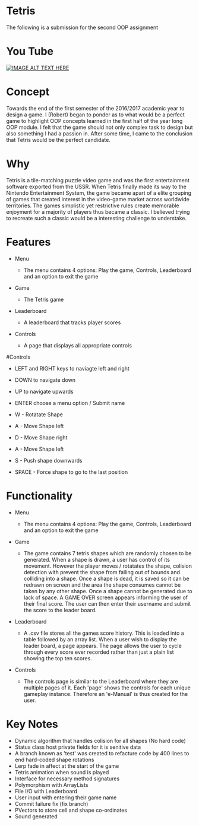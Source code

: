 # Tetris
The following is a submission for the second OOP assignment

# You Tube

[![IMAGE ALT TEXT HERE](https://img.youtube.com/vi/pcpbPGe3xXg/0.jpg)](https://www.youtube.com/watch?v=pcpbPGe3xXg)

# Concept
Towards the end of the first semester of the 2016/2017 academic year to design a game. I (Robert) began to ponder as to what would be a perfect game to highlight OOP concepts learned in the first half of the year long OOP module. I felt that the game should not only complex task to design but also something I had a passion in. After some time, I came to the conclusion that Tetris would be the perfect candidate.

# Why
Tetris is a tile-matching puzzle video game and was the first entertainment software exported from the USSR. When Tetris finally made its way to the Nintendo Entertainment System, the game became apart of a elite grouping of games that created interest in the video-game market across worldwide territories. The games simplistic yet restrictive rules create memorable enjoyment for a majority of players thus became a classic. I believed trying to recreate such a classic would be a interesting challenge to understake.

# Features

* Menu
  * The menu contains 4 options: Play the game, Controls, Leaderboard and an option to exit the game

* Game
  * The Tetris game

* Leaderboard
  * A leaderboard that tracks player scores

* Controls
  * A page that displays all appropriate controls

#Controls

* LEFT and RIGHT keys to naviagte left and right
* DOWN to navigate down
* UP to navigate upwards
* ENTER choose a menu option  / Submit name

* W - Rotatate Shape
* A - Move Shape left
* D - Move Shape right
* A - Move Shape left
* S - Push shape downwards
* SPACE - Force shape to go to the last position

# Functionality

* Menu
  * The menu contains 4 options: Play the game, Controls, Leaderboard and an option to exit the game

* Game
  * The game contains 7 tetris shapes which are randomly chosen to be generated. When a shape is drawn, a user has control of its movement. However the player moves / rotatates the shape, colision detection with prevent the shape from falling out of bounds and colliding into a shape. Once a shape is dead, it is saved so it can be redrawn on screen and the area the shape consumes cannot be taken by any other shape. Once a shape cannot be generated due to lack of space. A GAME OVER screen appears informing the user of their final score. The user can then enter their username and submit the score to the leader board.

* Leaderboard
  * A .csv file stores all the games score history. This is loaded into a table followed by an array list. When a user wish to display the leader board, a page appears. The page allows the user to cycle through every score ever recorded rather than just a plain list showing the top ten scores.

* Controls
  * The controls page is similar to the Leaderboard where they are multiple pages of it. Each 'page' shows the controls for each unique gameplay instance. Therefore an 'e-Manual' is thus created for the user.

# Key Notes  

* Dynamic algorithm that handles colision for all shapes (No hard code)
* Status class host private fields for it is senitive data
* A branch known as 'test' was created to refacture code by 400 lines to end hard-coded shape rotations
* Lerp fade in affect at the start of the game
* Tetris animation when sound is played
* Interface for necessary method signatures
* Polymorphism with ArrayLists
* File I/O with Leaderboard
* User input with entering their game name
* Commit failure fix (fix branch)
* PVectors to store cell and shape co-ordinates
* Sound generated
